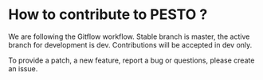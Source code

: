 # How to contribute to PESTO ?

We are following the Gitflow workflow. Stable branch is master, the active branch for development is dev. Contributions will be accepted in dev only.

To provide a patch, a new feature, report a bug or questions, please create an issue.
